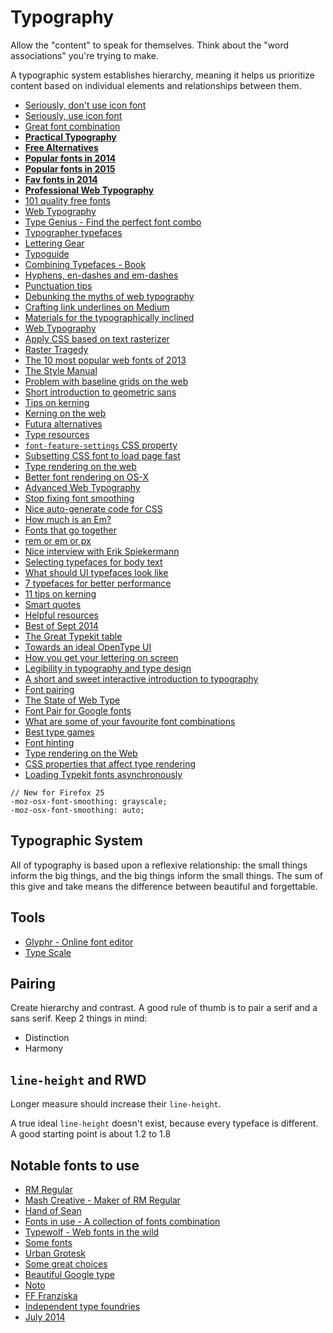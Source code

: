 # Typography

Allow the "content" to speak for themselves. Think about the "word associations" you're trying to make.

A typographic system establishes hierarchy, meaning it helps us prioritize content based on individual elements and relationships between them.

* [Seriously, don't use icon font](http://blog.cloudfour.com/seriously-dont-use-icon-fonts/)
* [Seriously, use icon font](http://benfrain.com/seriously-use-icon-fonts/)
* [Great font combination](http://designmodo.com/great-font-combinations/)
* [**Practical Typography**](http://practicaltypography.com/)
* [**Free Alternatives**](http://www.typewolf.com/free-alternatives)
* [**Popular fonts in 2014**](http://www.typewolf.com/blog/most-popular-fonts-of-2014)
* [**Popular fonts in 2015**](https://www.typewolf.com/blog/most-popular-fonts-of-the-year)
* [**Fav fonts in 2014**](http://www.typewolf.com/blog/favorite-sites-of-2014)
* [**Professional Web Typography**](https://prowebtype.com/)
* [101 quality free fonts](http://www.webdesignerdepot.com/2015/06/101-best-free-logo-fonts/)
* [Web Typography](http://designmodo.com/web-typography/)
* [Type Genius - Find the perfect font combo](http://www.typegenius.com/)
* [Typographer typefaces](http://blog.8faces.com/post/103548341771/typographers-typefaces)
* [Lettering Gear](http://tumblr.ryanhamrick.com/post/50012569117/lettering-gear-a-quick-guide-to-get-started)
* [Typoguide](http://www.typogui.de/)
* [Combining Typefaces - Book](http://www.fivesimplesteps.com/products/combining-typefaces)
* [Hyphens, en-dashes and em-dashes](http://www.fonts.com/content/learning/fyti/glyphs/hyphens-and-dashes)
* [Punctuation tips](https://medium.com/@wwnorton/punctuation-tips-a5e0d4a5e990)
* [Debunking the myths of web typography](http://www.webdesignerdepot.com/2014/03/debunking-the-myths-of-web-typography/)
* [Crafting link underlines on Medium](https://medium.com/designing-medium/7c03a9274f9)
* [Materials for the typographically inclined](http://raggedwrite.net/)
* [Web Typography](http://webtypography.net/intro/)
* [Apply CSS based on text rasterizer](http://typerendering.com/)
* [Raster Tragedy](http://www.rastertragedy.com/)
* [The 10 most popular web fonts of 2013](http://www.typeandgrids.com/blog/the-ten-most-popular-web-fonts-of-2013)
* [The Style Manual](http://stylemanual.org/)
* [Problem with baseline grids on the web](http://jasonsantamaria.com/articles/baseline-grids-on-the-web)
* [Short introduction to geometric sans](http://next.fontshop.com/content/short-intro-to-geometric-sans)
* [Tips on kerning](http://learn.scannerlicker.net/2014/05/02/tips-on-kerning/)
* [Kerning on the web](http://blog.typekit.com/2014/02/05/kerning-on-the-web/)
* [Futura alternatives](http://next.fontshop.com/people/stephen-coles/fontlists/futura-alternatives)
* [Type resources](http://www.typewolf.com/resources)
* [`font-feature-settings` CSS property](http://kennethormandy.com/journal/normalize-opentype-css)
* [Subsetting CSS font to load page fast](http://demosthenes.info/blog/878/Slash-Page-Load-Times-With-CSS-Font-Subsetting)
* [Type rendering on the web](http://blog.typekit.com/2010/10/05/type-rendering-on-the-web/)
* [Better font rendering on OS-X](http://maximilianhoffmann.com/posts/better-font-rendering-on-osx)
* [Advanced Web Typography](http://advancedwebtypography.com/)
* [Stop fixing font smoothing](http://usabilitypost.com/2012/11/05/stop-fixing-font-smoothing/)
* [Nice auto-generate code for CSS](http://clagnut.com/sandbox/css3/)
* [How much is an Em?](http://learn.scannerlicker.net/2014/07/31/so-how-much-is-an-em/)
* [Fonts that go together](http://www.typ.io/popular)
* [rem or em or px](https://news.layervault.com/stories/31455-ask-dn-which-unit-do-you-use-rem-em-or-px)
* [Nice interview with Erik Spiekermann](http://news.gestalten.com/news/interview-erik-spiekermann-typography)
* [Selecting typefaces for body text](http://practice.typekit.com/lesson/selecting-typefaces-for-body-text/)
* [What should UI typefaces look like](http://www.design-by-izo.com/2011/10/18/what-should-i-look-for-in-a-ui-typeface/)
* [7 typefaces for better performance](http://cognition.happycog.com/article/7-alternatives-to-popular-web-typefaces-for-better-performance)
* [11 tips on kerning](http://99designs.com/designer-blog/2014/01/20/11-kerning-tips/)
* [Smart quotes](http://smartquotesforsmartpeople.com/)
* [Helpful resources](http://www.tdc.org/helpful-resources/)
* [Best of Sept 2014](http://www.typeandgrids.com/blog/the-best-typography-based-sites-of-september-2014)
* [The Great Typekit table](http://desandro.github.io/typekit-table/)
* [Towards an ideal OpenType UI](https://klim.co.nz/blog/towards-an-ideal-opentype-user-interface/)
* [How you get your lettering on screen](https://news.layervault.com/stories/37820-ask-dn-how-do-you-get-your-lettering-on-screen)
* [Legibility in typography and type design](http://learn.scannerlicker.net/2014/11/14/on-legibility-in-typography-and-type-design/)
* [A short and sweet interactive introduction to typography](http://imwillryan.com/typefun01/)
* [Font pairing](http://www.newmediacampaigns.com/blog/resources-for-font-pairing-typography-inspiration)
* [The State of Web Type](http://stateofwebtype.com/)
* [Font Pair for Google fonts](http://fontpair.co/)
* [What are some of your favourite font combinations](https://www.designernews.co/stories/54276-ask-dn-what-are-some-of-your-favourite-font-combinations)
* [Best type games](https://medium.com/@order_group/best-type-games-for-designers-e51f17bbe464)
* [Font hinting](https://www.typotheque.com/articles/hinting)
* [Type rendering on the Web](http://blog.typekit.com/2010/10/05/type-rendering-on-the-web/)
* [CSS properties that affect type rendering](http://blog.typekit.com/2011/01/26/css-properties-that-affect-type-rendering/)
* [Loading Typekit fonts asynchronously](http://blog.typekit.com/2011/05/25/loading-typekit-fonts-asynchronously/)

```
// New for Firefox 25
-moz-osx-font-smoothing: grayscale;
-moz-osx-font-smoothing: auto;
```

## Typographic System

All of typography is based upon a reflexive relationship: the small things inform the big things, and the big things inform the small things. The sum of this give and take means the difference between beautiful and forgettable.

## Tools

* [Glyphr - Online font editor](http://glyphrstudio.com/)
* [Type Scale](http://type-scale.com/)

## Pairing

Create hierarchy and contrast. A good rule of thumb is to pair a serif and a sans serif. Keep 2 things in mind:

* Distinction
* Harmony

## `line-height` and RWD

Longer measure should increase their `line-height`.

A true ideal `line-height` doesn't exist, because every typeface is different. A good starting point is about 1.2 to 1.8

## Notable fonts to use

* [RM Regular](http://www.hypefortype.com/rm-regular.html)
* [Mash Creative - Maker of RM Regular](http://mashcreative.co.uk/project/rm-regular/)
* [Hand of Sean](http://www.niceandripe.com/fonts/hand-of-sean/)
* [Fonts in use - A collection of fonts combination](http://fontsinuse.com/)
* [Typewolf - Web fonts in the wild](http://www.typewolf.com/)
* [Some fonts](http://www.webdesignerdepot.com/2014/05/typecache-reveals-the-best-typefaces-of-2013/)
* [Urban Grotesk](http://www.myfonts.com/fonts/suitcase/urban-grotesk/)
* [Some great choices](http://www.typeandgrids.com/blog/the-best-typography-based-sites-of-june-2014)
* [Beautiful Google type](http://hellohappy.org/beautiful-web-type/?1)
* [Noto](http://www.google.com/get/noto/#/)
* [FF Franziska](http://fffranziska.com/)
* [Independent type foundries](http://www.typewolf.com/blog/independent-type-foundries)
* [July 2014](http://www.typeandgrids.com/blog/the-best-typography-based-sites-of-july-2014)